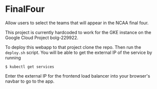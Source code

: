 # FinalFour
Allow users to select the teams that will appear in the NCAA final four. 

This project is currently hardcoded to work for the GKE instance on the Google Cloud Project bolg-229922.

To deploy this webapp to that project clone the repo. Then run the `deploy.sh` script. You will be able to get the external IP of the service by running
```
$ kubectl get services
```

Enter the external IP for the frontend load balancer into your browser's navbar to go to the app.
